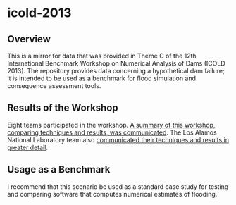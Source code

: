# icold-2013

## Overview
This is a mirror for data that was provided in Theme C of the 12th International Benchmark Workshop on Numerical Analysis of Dams (ICOLD 2013).
The repository provides data concerning a hypothetical dam failure; it is intended to be used as a benchmark for flood simulation and consequence assessment tools.

## Results of the Workshop
Eight teams participated in the workshop.
[A summary of this workshop, comparing techniques and results, was communicated](http://permalink.lanl.gov/object/tr?what=info:lanl-repo/lareport/LA-UR-14-28984).
The Los Alamos National Laboratory team also [communicated their techniques and results in greater detail](http://www.tasseff.com/documents/workshops/2013-hydropolis_dam_failure_impact_assessments.pdf).

## Usage as a Benchmark
I recommend that this scenario be used as a standard case study for testing and comparing software that computes numerical estimates of flooding.
